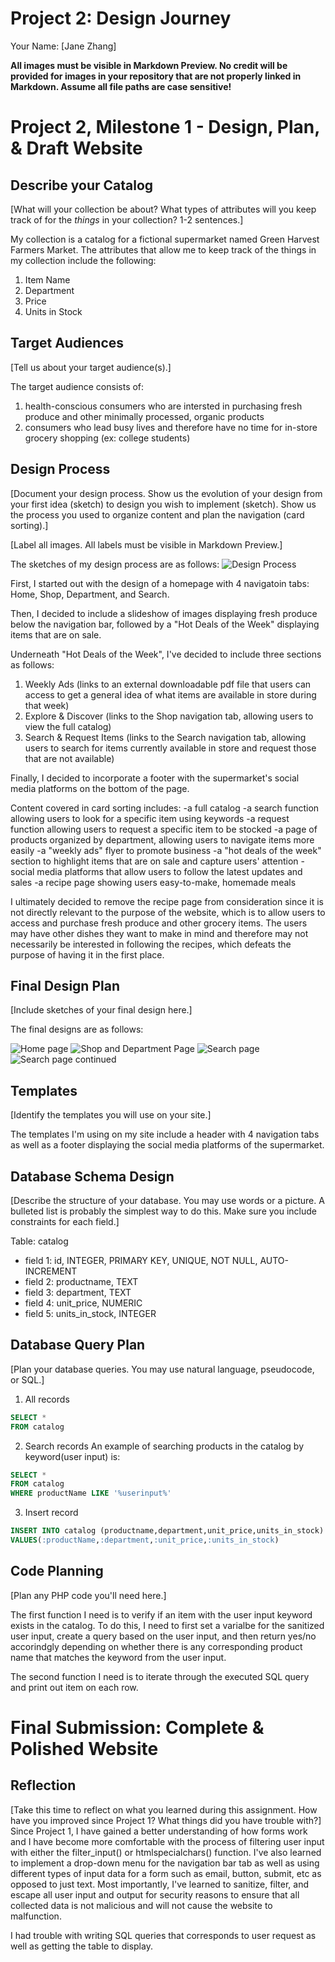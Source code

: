 # Project 2: Design Journey

Your Name: [Jane Zhang]

**All images must be visible in Markdown Preview. No credit will be provided for images in your repository that are not properly linked in Markdown. Assume all file paths are case sensitive!**

# Project 2, Milestone 1 - Design, Plan, & Draft Website

## Describe your Catalog

[What will your collection be about? What types of attributes will you keep track of for the *things* in your collection? 1-2 sentences.]

My collection is a catalog for a fictional supermarket named Green Harvest Farmers Market.
The attributes that allow me to keep track of the things in my collection include the following:
1) Item Name
2) Department
3) Price
4) Units in Stock

## Target Audiences

[Tell us about your target audience(s).]

The target audience consists of:
1) health-conscious consumers who are intersted in purchasing fresh produce and other minimally processed, organic products
2) consumers who lead busy lives and therefore have no time for in-store grocery shopping (ex: college students)

## Design Process

[Document your design process. Show us the evolution of your design from your first idea (sketch) to design you wish to implement (sketch). Show us the process you used to organize content and plan the navigation (card sorting).]

[Label all images. All labels must be visible in Markdown Preview.]

The sketches of my design process are as follows:
![Design Process](design-process.png)

First, I started out with the design of a homepage with 4 navigatoin tabs: Home, Shop, Department, and Search.

Then, I decided to include a slideshow of images displaying fresh produce below the navigation bar, followed by a "Hot Deals of the Week" displaying items that are on sale.

Underneath "Hot Deals of the Week", I've decided to include three sections as follows:
1) Weekly Ads (links to an external downloadable pdf file that users can access to get a general idea of what items are available in store during that week)
2) Explore & Discover (links to the Shop navigation tab, allowing users to view the full catalog)
3) Search & Request Items (links to the Search navigation tab, allowing users to search for items currently available in store and request those that are not available)

Finally, I decided to incorporate a footer with the supermarket's social media platforms on the bottom of the page.

Content covered in card sorting includes:
-a full catalog
-a search function allowing users to look for a specific item using keywords
-a request function allowing users to request a specific item to be stocked
-a page of products organized by department, allowing users to navigate items more easily
-a "weekly ads" flyer to promote business
-a "hot deals of the week" section to highlight items that are on sale and capture users' attention
-social media platforms that allow users to follow the latest updates and sales
-a recipe page showing users easy-to-make, homemade meals

I ultimately decided to remove the recipe page from consideration since it is not directly relevant to the purpose of the website, which is to allow users to access and purchase fresh produce and other grocery items. The users may have other dishes they want to make in mind and therefore may not necessarily be interested in following the recipes, which defeats the purpose of having it in the first place.


## Final Design Plan

[Include sketches of your final design here.]

The final designs are as follows:

![Home page](final-design-1.png)
![Shop and Department Page](final-design-2.png)
![Search page](final-design-3.png)
![Search page continued](final-design-4.png)


## Templates

[Identify the templates you will use on your site.]

The templates I'm using on my site include a header with 4 navigation tabs as well as a footer displaying the social media platforms of the supermarket.

## Database Schema Design

[Describe the structure of your database. You may use words or a picture. A bulleted list is probably the simplest way to do this. Make sure you include constraints for each field.]

Table: catalog
* field 1: id, INTEGER, PRIMARY KEY, UNIQUE, NOT NULL, AUTO-INCREMENT
* field 2: productname, TEXT
* field 3: department, TEXT
* field 4: unit_price, NUMERIC
* field 5: units_in_stock, INTEGER

## Database Query Plan

[Plan your database queries. You may use natural language, pseudocode, or SQL.]

1. All records
```sql
SELECT *
FROM catalog
```


2. Search records
An example of searching products in the catalog by keyword(user input) is:
```sql
SELECT *
FROM catalog
WHERE productName LIKE '%userinput%'
```

3. Insert record
```sql
INSERT INTO catalog (productname,department,unit_price,units_in_stock)
VALUES(:productName,:department,:unit_price,:units_in_stock)
```

## Code Planning

[Plan any PHP code you'll need here.]

The first function I need is to verify if an item with the user input keyword exists in the catalog.
To do this, I need to first set a varialbe for the sanitized user input, create a query based on the user input, and then return yes/no accorindgly depending on whether there is any corresponding product name that matches the keyword from the user input.

The second function I need is to iterate through the executed SQL query and print out item on each row.

# Final Submission: Complete & Polished Website

## Reflection

[Take this time to reflect on what you learned during this assignment. How have you improved since Project 1? What things did you have trouble with?]
Since Project 1, I have gained a better understanding of how forms work and I have become more comfortable with the process of filtering user input with either the filter_input() or htmlspecialchars() function. I've also learned to implement a drop-down menu for the navigation bar tab as well as using different types of input data for a form such as email, button, submit, etc as opposed to just text. Most importantly, I've learned to sanitize, filter, and escape all user input and output for security reasons to ensure that all collected data is not malicious and will not cause the website to malfunction.

I had trouble with writing SQL queries that corresponds to user request as well as getting the table to display.
